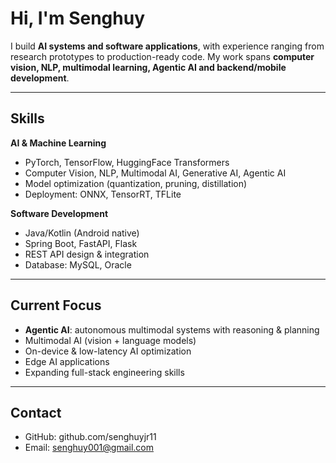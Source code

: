 # Hi, I'm Senghuy  

I build **AI systems and software applications**, with experience ranging from research prototypes to production-ready code. My work spans **computer vision, NLP, multimodal learning, Agentic AI and backend/mobile development**.

---

## Skills  

**AI & Machine Learning**  
- PyTorch, TensorFlow, HuggingFace Transformers  
- Computer Vision, NLP, Multimodal AI, Generative AI, Agentic AI  
- Model optimization (quantization, pruning, distillation)  
- Deployment: ONNX, TensorRT, TFLite  

**Software Development**  
- Java/Kotlin (Android native)  
- Spring Boot, FastAPI, Flask  
- REST API design & integration  
- Database: MySQL, Oracle
  
---

## Current Focus  
- **Agentic AI**: autonomous multimodal systems with reasoning & planning  
- Multimodal AI (vision + language models)  
- On-device & low-latency AI optimization  
- Edge AI applications  
- Expanding full-stack engineering skills  

---

## Contact  
- GitHub: github.com/senghuyjr11 
- Email: senghuy001@gmail.com  
